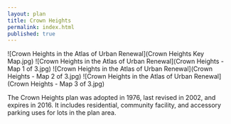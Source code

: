 ```yaml
---
layout: plan
title: Crown Heights
permalink: index.html
published: true
---
```


![Crown Heights in the Atlas of Urban Renewal](Crown Heights Key Map.jpg)
![Crown Heights in the Atlas of Urban Renewal](Crown Heights - Map 1 of 3.jpg)
![Crown Heights in the Atlas of Urban Renewal](Crown Heights - Map 2 of 3.jpg)
![Crown Heights in the Atlas of Urban Renewal](Crown Heights - Map 3 of 3.jpg)

The Crown Heights plan was adopted in 1976, last revised in 2002, and expires in 2016. It includes residential, community facility, and accessory parking uses for lots in the plan area.
